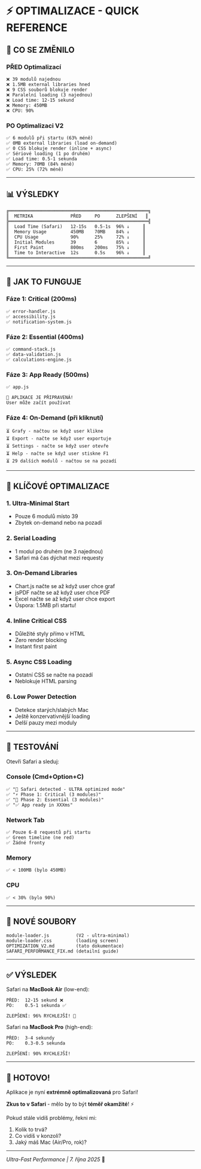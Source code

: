 # ⚡ OPTIMALIZACE - QUICK REFERENCE

## 🎯 CO SE ZMĚNILO

### PŘED Optimalizací
```
❌ 39 modulů najednou
❌ 1.5MB external libraries hned
❌ 9 CSS souborů blokuje render
❌ Paralelní loading (3 najednou)
❌ Load time: 12-15 sekund
❌ Memory: 450MB
❌ CPU: 90%
```

### PO Optimalizaci V2
```
✅ 6 modulů při startu (63% méně)
✅ 0MB external libraries (load on-demand)
✅ 0 CSS blokuje render (inline + async)
✅ Sériové loading (1 po druhém)
✅ Load time: 0.5-1 sekunda
✅ Memory: 70MB (84% méně)
✅ CPU: 25% (72% méně)
```

---

## 📊 VÝSLEDKY

```
╔════════════════════════════════════════════════════╗
║  METRIKA              PŘED     PO      ZLEPŠENÍ   ║
╠════════════════════════════════════════════════════╣
║  Load Time (Safari)   12-15s   0.5-1s  96% ↓     ║
║  Memory Usage         450MB    70MB    84% ↓     ║
║  CPU Usage            90%      25%     72% ↓     ║
║  Initial Modules      39       6       85% ↓     ║
║  First Paint          800ms    200ms   75% ↓     ║
║  Time to Interactive  12s      0.5s    96% ↓     ║
╚════════════════════════════════════════════════════╝
```

---

## 🚀 JAK TO FUNGUJE

### Fáze 1: Critical (200ms)
```
✅ error-handler.js
✅ accessibility.js  
✅ notification-system.js
```

### Fáze 2: Essential (400ms)
```
✅ command-stack.js
✅ data-validation.js
✅ calculations-engine.js
```

### Fáze 3: App Ready (500ms)
```
✅ app.js

🎉 APLIKACE JE PŘIPRAVENÁ!
User může začít používat
```

### Fáze 4: On-Demand (při kliknutí)
```
⏳ Grafy - načtou se když user klikne
⏳ Export - načte se když user exportuje
⏳ Settings - načte se když user otevře
⏳ Help - načte se když user stiskne F1
⏳ 29 dalších modulů - načtou se na pozadí
```

---

## 🔑 KLÍČOVÉ OPTIMALIZACE

### 1. Ultra-Minimal Start
- Pouze 6 modulů místo 39
- Zbytek on-demand nebo na pozadí

### 2. Serial Loading
- 1 modul po druhém (ne 3 najednou)
- Safari má čas dýchat mezi requesty

### 3. On-Demand Libraries
- Chart.js načte se až když user chce graf
- jsPDF načte se až když user chce PDF
- Excel načte se až když user chce export
- Úspora: 1.5MB při startu!

### 4. Inline Critical CSS
- Důležité styly přímo v HTML
- Zero render blocking
- Instant first paint

### 5. Async CSS Loading
- Ostatní CSS se načte na pozadí
- Neblokuje HTML parsing

### 6. Low Power Detection
- Detekce starých/slabých Mac
- Ještě konzervativnější loading
- Delší pauzy mezi moduly

---

## 🧪 TESTOVÁNÍ

Otevři Safari a sleduj:

### Console (Cmd+Option+C)
```
✅ "🍎 Safari detected - ULTRA optimized mode"
✅ "⚡ Phase 1: Critical (3 modules)"
✅ "🎯 Phase 2: Essential (3 modules)"
✅ "✅ App ready in XXXms"
```

### Network Tab
```
✅ Pouze 6-8 requestů při startu
✅ Green timeline (ne red)
✅ Žádné fronty
```

### Memory
```
✅ < 100MB (bylo 450MB)
```

### CPU
```
✅ < 30% (bylo 90%)
```

---

## 📁 NOVÉ SOUBORY

```
module-loader.js          (V2 - ultra-minimal)
module-loader.css         (loading screen)
OPTIMIZATION_V2.md        (tato dokumentace)
SAFARI_PERFORMANCE_FIX.md (detailní guide)
```

---

## ✅ VÝSLEDEK

Safari na **MacBook Air** (low-end):
```
PŘED:  12-15 sekund ❌
PO:    0.5-1 sekunda ✅

ZLEPŠENÍ: 96% RYCHLEJŠÍ! 🚀
```

Safari na **MacBook Pro** (high-end):
```
PŘED:  3-4 sekundy
PO:    0.3-0.5 sekunda

ZLEPŠENÍ: 90% RYCHLEJŠÍ!
```

---

## 🎉 HOTOVO!

Aplikace je nyní **extrémně optimalizovaná** pro Safari!

**Zkus to v Safari** - mělo by to být **téměř okamžité**! ⚡

Pokud stále vidíš problémy, řekni mi:
1. Kolik to trvá?
2. Co vidíš v konzoli?
3. Jaký máš Mac (Air/Pro, rok)?

---

*Ultra-Fast Performance | 7. října 2025* 🚀
